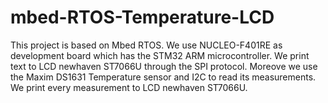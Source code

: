 # mbed-RTOS-Temperature-LCD

This project is based on Mbed RTOS.
We use NUCLEO-F401RE as development board which has the STM32 ARM microcontroller.
We print text to LCD newhaven ST7066U through the SPI protocol.
Moreove we use the Maxim DS1631 Temperature sensor and I2C to read its measurements.
We print every measurement to LCD newhaven ST7066U.

